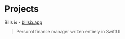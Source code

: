 # Projects

Bills io - [billsio.app](https://billsio.app)

> Personal finance manager written entirely in SwiftUI